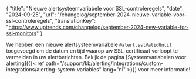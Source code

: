 {
  "title": "Nieuwe alertsysteemvariabele voor SSL-controleregels",
  "date": "2024-09-25",
  "url": "/changelog/september-2024-nieuwe-variable-voor-ssl-controleregels",
  "translationKey": "https://www.uptrends.com/changelog/september-2024-new-variable-for-ssl-monitors"
}

We hebben een nieuwe alertsysteemvariabele `@alert.sslValidUntil` toegevoegd om de datum en tijd waarop uw SSL-certificaat verloopt te vermelden in uw alertberichten. Bekijk de pagina [Systeemvariabelen voor alerting]({{< ref path="/support/kb/alerting/integrations/custom-integrations/alerting-system-variables" lang="nl" >}}) voor meer informatie!